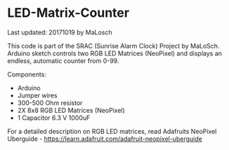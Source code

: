 # LED-Matrix-Counter

Last updated: 20171019 by MaLosch

This code is part of the SRAC (Sunrise Alarm Clock) Project by MaLoSch.
Arduino sketch controls two RGB LED Matrices (NeoPixel) and displays an endless, automatic counter from 0-99.

Components:
- Arduino
- Jumper wires
- 300-500 Ohm resistor
- 2X 8x8 RGB LED Matrices (NeoPixel)
- 1 Capacitor 6.3 V 1000uF

For a detailed description on RGB LED matrices, read Adafruits NeoPixel Uberguide - https://learn.adafruit.com/adafruit-neopixel-uberguide
